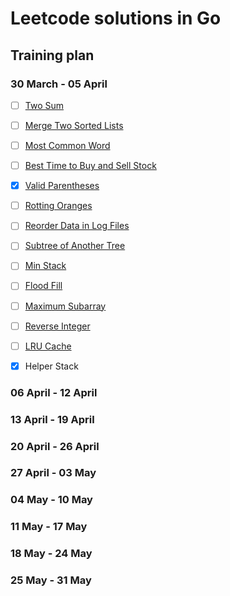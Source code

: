 # Leetcode solutions in Go

## Training plan

### 30 March - 05 April

- [ ] [Two Sum](https://leetcode.com/problems/two-sum/)
- [ ] [Merge Two Sorted Lists](https://leetcode.com/problems/merge-two-sorted-lists/)
- [ ] [Most Common Word](https://leetcode.com/problems/most-common-word/)
- [ ] [Best Time to Buy and Sell Stock](https://leetcode.com/problems/best-time-to-buy-and-sell-stock/)
- [x] [Valid Parentheses](https://leetcode.com/problems/valid-parentheses/)

- [ ] [Rotting Oranges](https://leetcode.com/problems/rotting-oranges)
- [ ] [Reorder Data in Log Files](https://leetcode.com/problems/reorder-data-in-log-files)
- [ ] [Subtree of Another Tree](https://leetcode.com/problems/subtree-of-another-tree)
- [ ] [Min Stack](https://leetcode.com/problems/min-stack)
- [ ] [Flood Fill](https://leetcode.com/problems/flood-fill)

- [ ] [Maximum Subarray](https://leetcode.com/problems/maximum-subarray/)
- [ ] [Reverse Integer](https://leetcode.com/problems/reverse-integer/)
- [ ] [LRU Cache](https://leetcode.com/problems/lru-cache/)

- [x] Helper Stack

### 06 April - 12 April

### 13 April - 19 April

### 20 April - 26 April

### 27 April - 03 May

### 04 May - 10 May

### 11 May - 17 May

### 18 May - 24 May

### 25 May - 31 May




